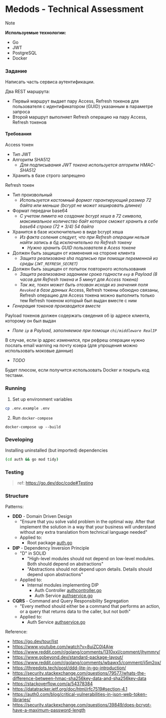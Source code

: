 # Medods - Technical Assessment

> [!note] 
> **Используемые технологии:**
> - Go
> - JWT
> - PostgreSQL
> - Docker

### Задание

Написать часть сервиса аутентификации.

Два REST маршрута:

- Первый маршрут выдает пару Access, Refresh токенов для пользователя с идентификатором (GUID) указанным в параметре запроса
- Второй маршрут выполняет Refresh операцию на пару Access, Refresh токенов

#### Требования

Access токен
- Тип JWT
- Aлгоритм SHA512
  - *Для подписывания JWT токена используется алгоритм HMAC-SHA512*
- Хранить в базе строго запрещено

Refresh токен
- Тип произвольный
  - *Используется кастомный формат гарантирующий размер 72 байта или меньше (bcrypt не может хешировать длинее)*
- Формат передачи base64
  - *С учетом лимита на создание bcrypt хеша в 72 символа, максимальное количество байт которое сможет хранить в себе base64 строка (72 * 3/4) 54 байта*
- Хранится в базе исключительно в виде bcrypt хеша
  <!-- - *Из факта хеширования следует, что обратно получить Payload невозможно* -->
  - *Из факта соления следует, что при Refresh операции нельзя найти запись в бд исключительно по Refresh токену*
    - *Нужно хранить GUID пользователя в Acess токене*
- Должен быть защищен от изменения на стороне клиента 
  - *Защита реализована sha подписью при помощи переменной из среды (`JWT_REFRESH_SECRET`)*
- Должен быть защищен от попыток повторного использования
  - *Защита реализована заданием срока годности `exp` в Payload (8 часов для Refresh токена и 5 минут для Access токена)*
  - *Так же, токен может быть отозван исходя из значения поля `Revoked` в базе данных*
Access, Refresh токены обоюдно связаны, Refresh операцию для Access токена можно выполнить только тем Refresh токеном который был выдан вместе с ним
- *Генерация токенов производится вместе*

Payload токенов должен содержать сведения об ip адресе клиента, которому он был выдан
- *Поле `ip` в Payload, заполняемое при помощи `chi/middleware RealIP`*

В случае, если ip адрес изменился, при рефреш операции нужно послать email warning на почту юзера (для упрощения можно использовать моковые данные)
- *TODO*

Будет плюсом, если получится использовать Docker и покрыть код тестами.


### Running

1. Set up environment variables
```bash
cp .env.example .env
```

2. Run `docker-compose`
```
docker-compose up --build
```

### Developing

Installing uninstalled (but imported) dependencies
```bash
(cd auth && go mod tidy)
```

### Testing
> ref: https://go.dev/doc/code#Testing



### Structure

Patterns:
- **DDD** - Domain Driven Design
  - "Ensure that you solve valid problem in the optimal way. After that implement the solution in a way that your business will understand without any extra translation from technical language needed"
  - Applied to:
    - Root package [auth.go](./auth/auth.go)
- **DIP** - Dependency Inversion Principle
  - "D" in SOLID
    - "High-level modules should not depend on low-level modules. Both should depend on abstractions"
    - "Abstractions should not depend upon details. Details should depend upon abstractions"
  - Applied to:
    - Internal modules implementing DIP
      - Auth Controller [authcontroller.go](./auth/internal/chi/authcontroller.go)
      - Auth Service [authservice.go](./auth/internal/postgres/authservice.go)
- **CQRS** - Command and Query Responsibility Segregation
  - "Every method should either be a command that performs an action, or a query that returns data to the caller, but not both"
  - Applied to:
    - Auth Service [authservice.go](./auth/internal/postgres/authservice.go)

Reference:
- https://go.dev/tour/list
- https://www.youtube.com/watch?v=8uiZC0l4Ajw
- https://www.reddit.com/r/golang/comments/1310xxl/comment/jhymmry/
- https://www.gobeyond.dev/standard-package-layout/
- https://www.reddit.com/r/golang/comments/wbawx5/comment/ii5m2ox/
- https://threedots.tech/post/ddd-lite-in-go-introduction/
- https://security.stackexchange.com/questions/79577/whats-the-difference-between-hmac-sha256key-data-and-sha256key-data
- https://stackoverflow.com/a/54378384
- https://datatracker.ietf.org/doc/html/rfc7519#section-4.1
- https://auth0.com/blog/critical-vulnerabilities-in-json-web-token-libraries/
- https://security.stackexchange.com/questions/39849/does-bcrypt-have-a-maximum-password-length